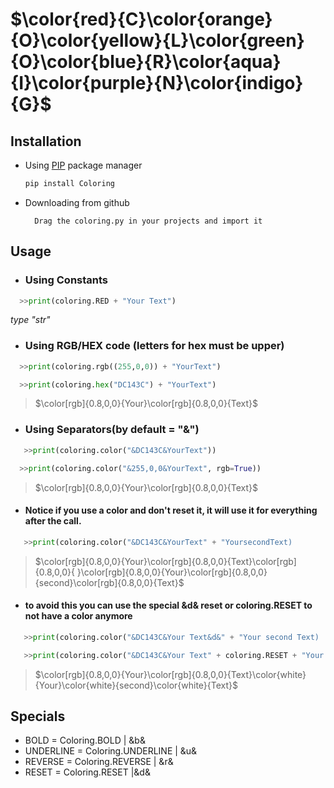 # $\color{red}{C}\color{orange}{O}\color{yellow}{L}\color{green}{O}\color{blue}{R}\color{aqua}{I}\color{purple}{N}\color{indigo}{G}$

## Installation
- Using [PIP](https://pip.pypa.io/en/stable/) package manager
  ```bash
  pip install Coloring
  ```
- Downloading from github
  ```
    Drag the coloring.py in your projects and import it 
  ``` 

## Usage 
- <h3>Using Constants</h3> 
```py
  >>print(coloring.RED + "Your Text")
  ```
 *type "str"*
 
 - <h3>Using RGB/HEX code (letters for hex must be upper)</h3>
 
 ```py
   >>print(coloring.rgb((255,0,0)) + "YourText")
 ```
  ```py
    >>print(coloring.hex("DC143C") + "YourText")
 ```
   >$\color[rgb]{0.8,0,0}{Your}\color[rgb]{0.8,0,0}{Text}$

    
- <h3>Using Separators(by default = "&") </h3>

 ```py
    >>print(coloring.color("&DC143C&YourText"))
 ```
  ```py
    >>print(coloring.color("&255,0,0&YourText", rgb=True))
 ```
 
 >$\color[rgb]{0.8,0,0}{Your}\color[rgb]{0.8,0,0}{Text}$

- <h4> Notice if you use a color and don't reset it, it will use it for everything after the call.</h4>

 ```py
    >>print(coloring.color("&DC143C&YourText" + "YoursecondText)
 ```
 >$\color[rgb]{0.8,0,0}{Your}\color[rgb]{0.8,0,0}{Text}\color[rgb]{0.8,0,0}{ }\color[rgb]{0.8,0,0}{Your}\color[rgb]{0.8,0,0}{second}\color[rgb]{0.8,0,0}{Text}$

- <h4>to avoid this you can use the special &d& reset or coloring.RESET to not have a color anymore</h4>
 ```py
    >>print(coloring.color("&DC143C&Your Text&d&" + "Your second Text)
 ```
 ```py
    >>print(coloring.color("&DC143C&Your Text" + coloring.RESET + "Your second Text)
 ```
   >$\color[rgb]{0.8,0,0}{Your}\color[rgb]{0.8,0,0}{Text}\color{white}{Your}\color{white}{second}\color{white}{Text}$

## Specials

- BOLD = Coloring.BOLD | &b& 
- UNDERLINE = Coloring.UNDERLINE | &u& 
- REVERSE = Coloring.REVERSE | &r& 
- RESET = Coloring.RESET |&d&
 
